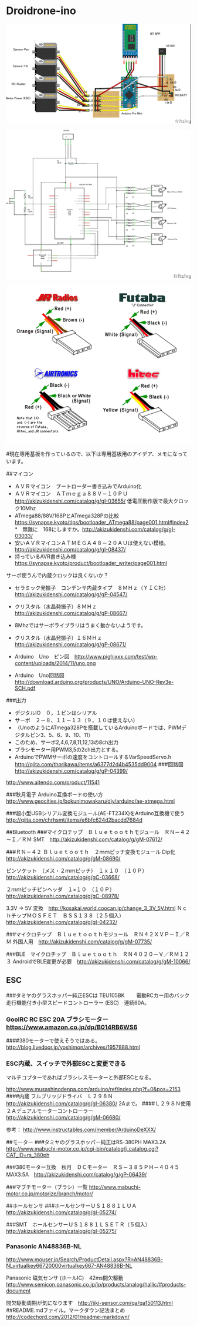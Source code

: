 # Droidrone-ino
![droidrone-servo2](https://github.com/i386koba/Droidrone-ino/blob/master/droidrone-servo2.jpg?raw=true)

![droidrone-servo2_schematic](https://github.com/i386koba/Droidrone-ino/blob/master/droidrone-servo2_schematic.jpg?raw=true)

![servo20pinout](https://github.com/i386koba/Droidrone-ino/blob/master/servo20pinout.png?raw=true)

#現在専用基板を作っているので、以下は専用基板用のアイデア、メモになっています。

##マイコン
* ＡＶＲマイコン　ブートローダー書き込みでArduino化
* ＡＶＲマイコン　ＡＴｍｅｇａ８８Ｖ－１０ＰＵ　http://akizukidenshi.com/catalog/g/gI-03655/
低電圧動作版で最大クロック10Mhz 
* ATmega88/88V/168PとATmega328Pの比較　https://synapse.kyoto/tips/bootloader_ATmega88/page001.html#index2
*　無難に　168にしますか。http://akizukidenshi.com/catalog/g/gI-03033/
* 安いＡＶＲマイコンＡＴＭＥＧＡ４８－２０ＡＵは使えない模様。　http://akizukidenshi.com/catalog/g/gI-08437/
* 持っているAVR書き込み機　https://synapse.kyoto/product/bootloader_writer/page001.html

サーボ使うんで内蔵クロックは良くないか？
* セラミック発振子　コンデンサ内蔵タイプ　８ＭＨｚ（ＹＩＣ社）http://akizukidenshi.com/catalog/g/gP-04547/
* クリスタル（水晶発振子）８ＭＨｚ http://akizukidenshi.com/catalog/g/gP-08667/
* 8Mhzではサーボライブラリはうまく動かないようです。
* クリスタル（水晶発振子）１６ＭＨｚ http://akizukidenshi.com/catalog/g/gP-08671/

* Arduino　Uno　ピン図　http://www.pighixxx.com/test/wp-content/uploads/2014/11/uno.png
* Arduino　Uno回路図 http://download.arduino.org/products/UNO/Arduino-UNO-Rev3e-SCH.pdf

###出力
* デジタルIO　０，１ピンはシリアル
* サーボ　２－８、１１－１３（９，１０は使えない）
* （UnoのようにATmega328Pを搭載しているArduinoボードでは、PWMデジタルピン3、5、6、9、10、11）
* このため、サーボ2,4,6,7,8,11,12,13の8ch出力
* ブラシモーター用PWM3,5の2ch出力とする。
* ArduinoでPWMサーボの速度をコントロールするVarSpeedServo.h　http://qiita.com/thorikawa/items/a6377d2d4b4535dd9004
###回路図
http://akizukidenshi.com/catalog/g/gP-04399/

http://www.aitendo.com/product/11541

###秋月電子 Arduino互換ボードの使い方
http://www.geocities.jp/bokunimowakaru/diy/arduino/ae-atmega.html

###超小型USBシリアル変換モジュール(AE-FT234X)をArduino互換機で使う
http://qiita.com/chrhsmt/items/e6bfc624d2bacdd7684d

##Bluetooth
###マイクロチップ　Ｂｌｕｅｔｏｏｔｈモジュール　ＲＮ－４２－Ｉ／ＲＭ
SMT　http://akizukidenshi.com/catalog/g/gM-07612/

###ＲＮ－４２ Ｂｌｕｅｔｏｏｔｈ　２ｍｍピッチ変換モジュール
Dip化　http://akizukidenshi.com/catalog/g/gM-08690/

ピンソケット　（メス・２ｍｍピッチ）　１ｘ１０　（１０Ｐ）　http://akizukidenshi.com/catalog/g/gC-03668/

２ｍｍピッチピンヘッダ　１×１０　（１０Ｐ）http://akizukidenshi.com/catalog/g/gC-08978/

3.3V -> 5V 変換　http://kosakai.world.coocan.jp/change_3_3V_5V.html
ＮｃｈチップＭＯＳＦＥＴ　ＢＳＳ１３８（２５個入）http://akizukidenshi.com/catalog/g/gI-04232/

###マイクロチップ　Ｂｌｕｅｔｏｏｔｈモジュール　ＲＮ４２ＸＶＰ－Ｉ／ＲＭ
外国人用　http://akizukidenshi.com/catalog/g/gM-07735/

###BLE　マイクロチップ　Ｂｌｕｅｔｏｏｔｈ　ＲＮ４０２０－Ｖ／ＲＭ１２３
AndroidでBLE変更が必要　http://akizukidenshi.com/catalog/g/gM-10066/

## ESC 
###タミヤのグラスホッパー純正ESCは TEU105BK　　
電動RCカー用のバック走行機能付き小型スピードコントローラー (ESC)　連続60A。

### GoolRC RC ESC 20A ブラシモーター https://www.amazon.co.jp/dp/B014RB6WS6
####380モーターで使えそうではある。
http://blog.livedoor.jp/yoshimon/archives/1957888.html

### ESC内蔵、スイッチで外部ESCと変更できる　
マルチコプターであればブラシレスモーターと外部ESCとなる。

http://www.musashinodenpa.com/arduino/ref/index.php?f=0&pos=2153
####内蔵 フルブリッジドライバ　Ｌ２９８Ｎ　http://akizukidenshi.com/catalog/g/gI-06380/
2Aまで。
####Ｌ２９８Ｎ使用　２Ａデュアルモーターコントローラー　http://akizukidenshi.com/catalog/g/gM-06680/

参考：
http://www.instructables.com/member/ArduinoDeXXX/

##モーター
###タミヤのグラスホッパー純正はRS-380PH MAX3.2A
http://www.mabuchi-motor.co.jp/cgi-bin/catalog/j_catalog.cgi?CAT_ID=rs_380ph

###380モーター互換　秋月　ＤＣモーター　ＲＳ－３８５ＰＨ－４０４５　MAX3.5A　http://akizukidenshi.com/catalog/g/gP-06439/

###マブチモーター（ブラシ）一覧
http://www.mabuchi-motor.co.jp/motorize/branch/motor/

##ホールセンサ
###ホールセンサーＵＳ１８８１ＬＵＡ
http://akizukidenshi.com/catalog/g/gI-05274/

###SMT　ホールセンサーＵＳ１８８１ＬＳＥＴＲ（５個入）
http://akizukidenshi.com/catalog/g/gI-05275/

### Panasonic AN48836B-NL
http://www.mouser.jp/Search/ProductDetail.aspx?R=AN48836B-NLvirtualkey66720000virtualkey667-AN48836B-NL

Panasonic 磁気センサ (ホールIC)　42ms間欠駆動
http://www.semicon.panasonic.co.jp/jp/products/analog/hallic/#products-document

間欠駆動周期が気になります　http://jiki-sensor.com/qa/qa150113.html
##README.mdファイル。マークダウン記法まとめ
http://codechord.com/2012/01/readme-markdown/
